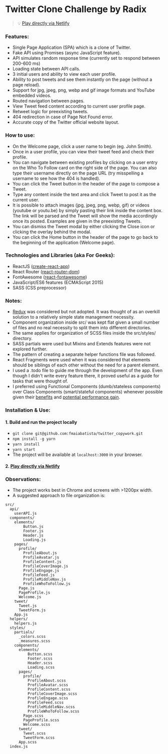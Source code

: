 # Twitter Clone Challenge by Radix

> 💡 [Play directly via Netlify](https://twitter-copywork.netlify.app/)

### Features:

- Single Page Application (SPA) which is a clone of Twitter.
- Fake API using Promises (async JavaScript feature).
- API simulates random response time (currently set to respond between 200-600 ms)
- Loading state between API calls.
- 3 initial users and ability to view each user profile.
- Ability to post tweets and see them instantly on the page (without a page reload).
- Support for jpg, jpeg, png, webp and gif image formats and YouTube embedded videos.
- Routed navigation between pages.
- View Tweet feed content according to current user profile page.
- Retweet logic for preexisting tweets.
- 404 redirection in case of Page Not Found error.
- Accurate copy of the Twitter official website layout.

### How to use:

- On the Welcome page, click a user name to begin (eg. John Smith).
- Once in a user profile, you can view their tweet feed and check their profile.
- You can navigate between existing profiles by clicking on a user entry on the Who To Follow card on the right side of the page. You can also type their username directly on the page URL (try misspelling a username to see how the 404 is handled).
- You can click the Tweet button in the header of the page to compose a Tweet.
- Type any content inside the text area and click Tweet to post it as the current user.
- It is possible to attach images (jpg, jpeg, png, webp, gif) or videos (youtube or youtu.be) by simply pasting their link inside the content box. The link will be parsed and the Tweet will show the media accordingly once its posted. Examples are given in the preexisting Tweets.
- You can dismiss the Tweet modal by either clicking the Close icon or clicking the overlay behind the modal.
- You can click the Home button in the header of the page to go back to the beginning of the application (Welcome page).

### Technologies and Libraries (aka For Geeks):

- ReactJS ([create-react-app](https://github.com/facebook/create-react-app))
- React Router ([react-router-dom](https://reacttraining.com/react-router/web/guides/quick-start))
- FontAwesome ([react-fontawesome](https://github.com/FortAwesome/react-fontawesome))
- JavaScript/ES6 features (ECMAScript 2015)
- SASS (CSS preprocessor)

### Notes:

- [Redux](https://github.com/reduxjs/redux) was considered but not adopted. It was thought of as an overkill solution to a relatively simple state management necessity.
- Component organization inside src/ was kept flat given a small number of files and no real necessity to split them into different directories.
- The same applies for organization of SCSS files inside the src/styles/ directory.
- SASS partials were used but Mixins and Extends features were not explored further.
- The pattern of creating a separate helper functions file was followed.
- React Fragments were used when it was considered that elements should be siblings of each other without the need for a parent element.
- I used a .todo file to guide me through the development of the app. Even though I didn't write every feature there, it proved useful as a guide for tasks that were thought of.
- I preferred using Functional Components (dumb/stateless components) over Class Components (smart/stateful components) whenever possible given their [benefits](https://programmingwithmosh.com/react/react-functional-components/) and [potential performance gain](https://reactjs.org/blog/2015/10/07/react-v0.14.html#stateless-function-components).

### Installation & Use:

#### 1. Build and run the project locally

- ```git clone git@github.com:fmaiabatista/twitter_copywork.git```
- ```npm install -g yarn```
- ```yarn install```
- ```yarn start```
- The project will be available at ```localhost:3000``` in your browser.

#### 2. [Play directly via Netlify](https://twitter-copywork.netlify.app/)

### Observations:

- The project works best in Chrome and screens with >1200px width.
- A suggested approach to file organization is:
```
src/
  api/
    userAPI.js
  components/
    elements/
        Button.js
        Footer.js
        Header.js
        Loading.js
    pages/
      profile/
        ProfileAbout.js
        ProfileAvatar.js
        ProfileContent.js
        ProfileCoverImage.js
        ProfileEngage.js
        ProfileFeed.js
        ProfileMiddleNav.js
        ProfileWhoToFollow.js
      Page.js
      PageProfile.js
      Welcome.js
    tweet/
      Tweet.js
      TweetForm.js
    App.js
  helpers/
    helpers.js
  styles/
    partials/
      _colors.scss
      _measures.scss
    components/
      elements/
          Button.scss
          Footer.scss
          Header.scss
          Loading.scss
      pages/
        profile/
          ProfileAbout.scss
          ProfileAvatar.scss
          ProfileContent.scss
          ProfileCoverImage.scss
          ProfileEngage.scss
          ProfileFeed.scss
          ProfileMiddleNav.scss
          ProfileWhoToFollow.scss
        Page.scss
        PageProfile.scss
        Welcome.scss
      tweet/
        Tweet.scss
        TweetForm.scss
      App.scss
  index.js
```
